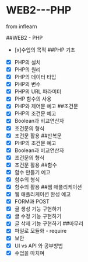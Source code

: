 # WEB2---PHP
from inflearn

##WEB2 - PHP
- [x]수업의 목적
##PHP 기초
- [x]   PHP의 설치
- [x]   PHP의 원리
- [x]   PHP의 데이터 타입
- [x]   PHP의 변수
- [x]   PHP의 URL 파라미터
- [x]   PHP 함수의 사용
- [x]   PHP와 제어문 예고
##조건문
- [x]   PHP의 조건문 예고
- [x]   Boolean과 비교연산자
- [x]   조건문의 형식
- [x]   조건문 활용
##반복문
- [x]   PHP의 조건문 예고
- [x]   Boolean과 비교연산자
- [x]   조건문의 형식
- [x]   조건문 활용
##함수
- [x]   함수 만들기 예고
- [x]   함수의 형식
- [x]   함수의 활용
##웹 애플리케이션
- [x]   웹 애플리케이션 완성 예고
- [x]   FORM과 POST
- [x]   글 생성 기능 구현하기
- [x]   글 수정 기능 구현하기
- [x]   글 삭제 기능 구현하기
##마무리
- [x]   파일로 모듈화 - require
- [x]   보안
- [x]   UI vs API 와 공부방법
- [x]   수업을 마치며
